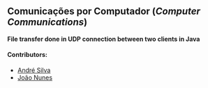 ## Comunicações por Computador (*Computer Communications*)
 **File transfer done in UDP connection between two clients in Java**

#### Contributors:
 - [André Silva](https://github.com/AndreFGSilva)
 - [João Nunes](https://github.com/StOnEOP)
